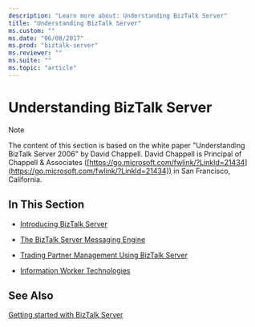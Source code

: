 ```yaml
---
description: "Learn more about: Understanding BizTalk Server"
title: "Understanding BizTalk Server"
ms.custom: ""
ms.date: "06/08/2017"
ms.prod: "biztalk-server"
ms.reviewer: ""
ms.suite: ""
ms.topic: "article"
---
```

# Understanding BizTalk Server
> [!NOTE]
>  The content of this section is based on the white paper "Understanding BizTalk Server 2006" by David Chappell. David Chappell is Principal of Chappell & Associates ([https://go.microsoft.com/fwlink/?LinkId=21434](https://go.microsoft.com/fwlink/?LinkId=21434)) in San Francisco, California.

## In This Section

-   [Introducing BizTalk Server](../core/introducing-biztalk-server.md)

-   [The BizTalk Server Messaging Engine](../core/the-biztalk-server-messaging-engine.md)

-   [Trading Partner Management Using BizTalk Server](../core/trading-partner-management-using-biztalk-server.md)

-   [Information Worker Technologies](../core/information-worker-technologies.md)

## See Also
[Getting started with BizTalk Server](../core/getting-started-with-biztalk-server.md)
